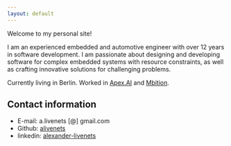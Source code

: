 ```yaml
---
layout: default
---
```


Welcome to my personal site!

I am an experienced embedded and automotive engineer with over 12 years in software development. I am passionate about designing and developing software for complex embedded systems with resource constraints, as well as crafting innovative solutions for challenging problems.

Currently living in Berlin. Worked in [Apex.AI](https://apex.ai) and [Mbition](https://mbition.io).

## Contact information

* E-mail: a.livenets [@] gmail.com
* Github: [alivenets](https://github.com/alivenets)
* linkedin: [alexander-livenets](https://www.linkedin.com/in/alexander-livenets/)

